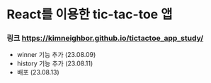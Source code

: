 # React를 이용한 tic-tac-toe 앱
### 링크 https://kimneighbor.github.io/tictactoe_app_study/
- winner 기능 추가 (23.08.09)
- history 기능 추가 (23.08.11)
- 배포 (23.08.13)
